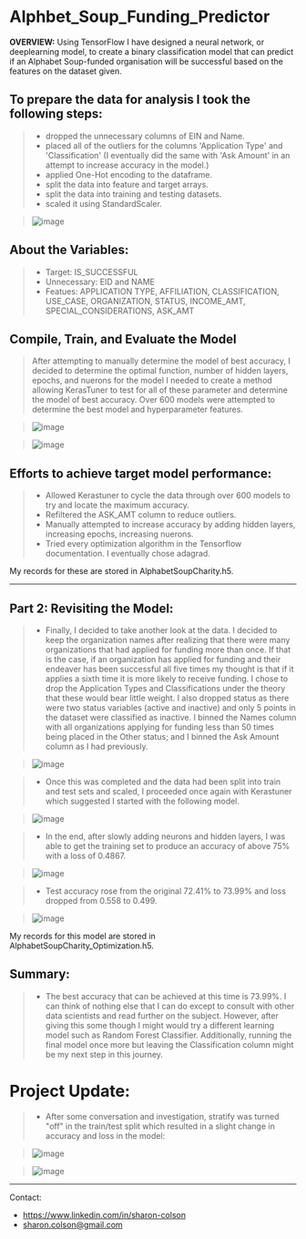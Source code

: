 # Alphbet_Soup_Funding_Predictor

**OVERVIEW:** Using TensorFlow I have designed a neural network, or deeplearning model, to create a binary classification model that can predict if an Alphabet Soup-funded organisation will be successful based on the features on the dataset given. 


## To prepare the data for analysis I took the following steps:
> * dropped the unnecessary columns of EIN and Name.
> * placed all of the outliers for the columns 'Application Type' and 'Classification' (I eventually did the same with 'Ask Amount' in an attempt to increase accuracy in the model.)
> * applied One-Hot encoding to the dataframe. 
> * split the data into feature and target arrays.
> * split the data into training and testing datasets. 
> * scaled it using StandardScaler.

> ![image](https://user-images.githubusercontent.com/83737584/141922308-c8432d4a-48f1-420b-aa67-79c6ac5c6553.png)

## About the Variables:
> * Target: IS_SUCCESSFUL
> * Unnecessary: EID and NAME
> * Featues: APPLICATION TYPE, AFFILIATION, CLASSIFICATION, USE_CASE, ORGANIZATION, STATUS, INCOME_AMT, SPECIAL_CONSIDERATIONS, ASK_AMT

## Compile, Train, and Evaluate the Model
> After attempting to manually determine the model of best accuracy, I decided to determine the optimal function, number of hidden layers, epochs, and nuerons for the model I needed to create a method allowing KerasTuner to test for all of these parameter and determine the model of best accuracy. Over 600 models were attempted to determine the best model and hyperparameter features.

> ![image](https://user-images.githubusercontent.com/83737584/141923041-9959c7d5-0e2e-46fa-a6e9-d4e70dc1cbe3.png)

> ![image](https://user-images.githubusercontent.com/83737584/141923280-bf658fc5-fe8e-4858-8555-b3cbc2a9dad8.png)

## Efforts to achieve target model performance:
> * Allowed Kerastuner to cycle the data through over 600 models to try and locate the maximum accuracy.
> * Refiltered the ASK_AMT column to reduce outliers.
> * Manually attempted to increase accuracy by adding hidden layers, increasing epochs, increasing nuerons.
> * Tried every optimization algorithm in the Tensorflow documentation. I eventually chose adagrad. 

My records for these are stored in AlphabetSoupCharity.h5.

<hr>

## Part 2: Revisiting the Model:

> * Finally, I decided to take another look at the data. I decided to keep the organization names after realizing that there were many organizations that had applied for funding more than once. If that is the case, if an organization has applied for funding and their endeaver has been successful all five times my thought is that if it applies a sixth time it is more likely to receive funding. I chose to drop the Application Types and Classifications under the theory that these would bear little weight. I also dropped status as there were two status variables (active and inactive) and only 5 points in the dataset were classified as inactive. I binned the Names column with all organizations applying for funding less than 50 times being placed in the Other status; and I binned the Ask Amount column as I had previously. 

> ![image](https://user-images.githubusercontent.com/83737584/142071349-a0bb4169-52c3-49a1-9473-4e8629abbc10.png)

> * Once this was completed and the data had been split into train and test sets and scaled, I proceeded once again with Kerastuner which suggested I started with the following model.

> ![image](https://user-images.githubusercontent.com/83737584/142071570-b54112dd-918b-43b3-8609-01f3be2df2f1.png)


> * In the end, after slowly adding neurons and hidden layers, I was able to get the training set to produce an accuracy of above 75% with a loss of 0.4867. 

> ![image](https://user-images.githubusercontent.com/83737584/142071932-3f5e1439-a1e1-44cb-805a-8a7f7dc74017.png)

> * Test accuracy rose from the original 72.41% to 73.99% and loss dropped from 0.558 to 0.499. 

> ![image](https://user-images.githubusercontent.com/83737584/142072183-8472036f-0e44-4dcb-b6e5-a5a5dd090509.png)

My records for this model are stored in AlphabetSoupCharity_Optimization.h5.

## Summary:
> * The best accuracy that can be achieved at this time is 73.99%. I can think of nothing else that I can do except to consult with other data scientists and read further on the subject.  However, after giving this some though I might would try a different learning model such as Random Forest Classifier. Additionally, running the final model once more but leaving the Classification column might be my next step in this journey. 

# Project Update:

> * After some conversation and investigation, stratify was turned "off" in the train/test split which resulted in a slight change in accuracy and loss in the model:

> ![image](https://user-images.githubusercontent.com/83737584/142083467-d53cbe62-4dc8-4a8f-9b8b-bb01ef13b026.png)

> ![image](https://user-images.githubusercontent.com/83737584/142083516-fce21c90-883d-4cb6-8271-3eba5a5215b6.png)


<hr>
Contact:

* https://www.linkedin.com/in/sharon-colson
* sharon.colson@gmail.com
